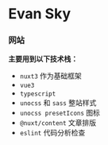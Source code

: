 # Evan Sky

### 网站


**主要用到以下技术栈：**

+ `nuxt3` 作为基础框架
+ `vue3`
+ `typescript`
+ `unocss` 和 `sass` 整站样式
+ `unocss presetIcons` 图标
+ `@nuxt/content` 文章排版
+ `eslint` 代码分析检查

